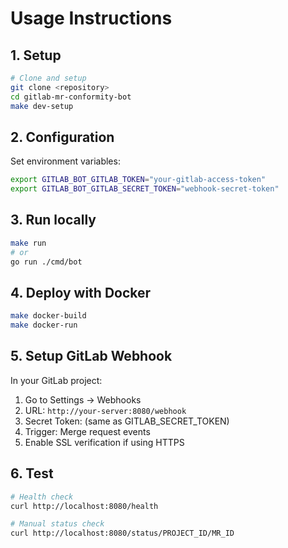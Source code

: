 # Usage Instructions

## 1. Setup

```bash
# Clone and setup
git clone <repository>
cd gitlab-mr-conformity-bot
make dev-setup
```

## 2. Configuration

Set environment variables:

```bash
export GITLAB_BOT_GITLAB_TOKEN="your-gitlab-access-token"
export GITLAB_BOT_GITLAB_SECRET_TOKEN="webhook-secret-token"
```

## 3. Run locally

```bash
make run
# or
go run ./cmd/bot
```

## 4. Deploy with Docker

```bash
make docker-build
make docker-run
```

## 5. Setup GitLab Webhook

In your GitLab project:

1. Go to Settings → Webhooks
2. URL: `http://your-server:8080/webhook`
3. Secret Token: (same as GITLAB_SECRET_TOKEN)
4. Trigger: Merge request events
5. Enable SSL verification if using HTTPS

## 6. Test

```bash
# Health check
curl http://localhost:8080/health

# Manual status check
curl http://localhost:8080/status/PROJECT_ID/MR_ID
```
